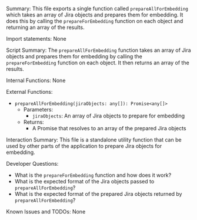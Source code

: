 Summary:
This file exports a single function called `prepareAllForEmbedding` which takes an array of Jira objects and prepares them for embedding. It does this by calling the `prepareForEmbedding` function on each object and returning an array of the results.

Import statements:
None

Script Summary:
The `prepareAllForEmbedding` function takes an array of Jira objects and prepares them for embedding by calling the `prepareForEmbedding` function on each object. It then returns an array of the results.

Internal Functions:
None

External Functions:
- `prepareAllForEmbedding(jiraObjects: any[]): Promise<any[]>`
  - Parameters:
    - `jiraObjects`: An array of Jira objects to prepare for embedding
  - Returns:
    - A Promise that resolves to an array of the prepared Jira objects

Interaction Summary:
This file is a standalone utility function that can be used by other parts of the application to prepare Jira objects for embedding.

Developer Questions:
- What is the `prepareForEmbedding` function and how does it work?
- What is the expected format of the Jira objects passed to `prepareAllForEmbedding`?
- What is the expected format of the prepared Jira objects returned by `prepareAllForEmbedding`?

Known Issues and TODOs:
None